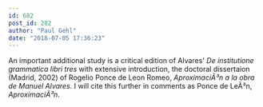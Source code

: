 ```yaml
---
id: 682
post_id: 282
author: "Paul Gehl"
date: "2018-07-05 17:36:23"
---
```

An important additional study is a critical edition of Alvares' *De institutione grammatica libri tres* with extensive introduction, the doctoral dissertaion (Madrid, 2002) of Rogelio Ponce de Leon Romeo, *AproximaciÃ³n a la obra de Manuel Alvares*. I will cite this further in comments as Ponce de LeÃ³n, *AproximaciÃ³n*.
